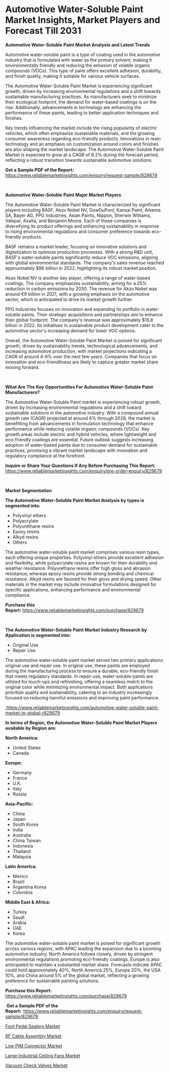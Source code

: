 <p><h1>Automotive Water-Soluble Paint Market Insights, Market Players and Forecast Till 2031</h1></p><p><strong>Automotive Water-Soluble Paint Market Analysis and Latest Trends</strong></p>
<p><p>Automotive water-soluble paint is a type of coating used in the automotive industry that is formulated with water as the primary solvent, making it environmentally friendly and reducing the emission of volatile organic compounds (VOCs). This type of paint offers excellent adhesion, durability, and finish quality, making it suitable for various vehicle surfaces.</p><p>The Automotive Water-Soluble Paint Market is experiencing significant growth, driven by increasing environmental regulations and a shift towards sustainable manufacturing practices. As manufacturers seek to minimize their ecological footprint, the demand for water-based coatings is on the rise. Additionally, advancements in technology are enhancing the performance of these paints, leading to better application techniques and finishes.</p><p>Key trends influencing the market include the rising popularity of electric vehicles, which often emphasize sustainable materials, and the growing consumer awareness regarding eco-friendly products. Innovations in resin technology and an emphasis on customization around colors and finishes are also shaping the market landscape. The Automotive Water-Soluble Paint Market is expected to grow at a CAGR of 8.2% during the forecast period, reflecting a robust transition towards sustainable automotive solutions.</p></p>
<p><strong>Get a Sample PDF of the Report:&nbsp;</strong> <a href="https://www.reliablemarketinsights.com/enquiry/request-sample/829679?utm_campaign=1338&utm_medium=2&utm_source=Github&utm_content=ia&utm_term=08102024&utm_id=automotive-water-soluble-paint">https://www.reliablemarketinsights.com/enquiry/request-sample/829679</a></p>
<p>&nbsp;</p>
<p><strong>Automotive Water-Soluble Paint Major Market Players</strong></p>
<p><p>The Automotive Water-Soluble Paint Market is characterized by significant players including BASF, Akzo Nobel NV, DowDuPont, Kansai Paint, Arkema SA, Bayer AG, PPG Industries, Asian Paints, Nippon, Sherwin Williams, Valspar, Axalta, and Benjamin Moore. Each of these companies is diversifying its product offerings and enhancing sustainability in response to rising environmental regulations and consumer preference towards eco-friendly products.</p><p>BASF remains a market leader, focusing on innovative solutions and digitalization to optimize production processes. With a strong R&D unit, BASF's water-soluble paints significantly reduce VOC emissions, aligning with global environmental standards. The company's sales revenue reached approximately $86 billion in 2022, highlighting its robust market position.</p><p>Akzo Nobel NV is another key player, offering a range of water-based coatings. The company emphasizes sustainability, aiming for a 25% reduction in carbon emissions by 2030. The revenue for Akzo Nobel was around €9 billion in 2021, with a growing emphasis on the automotive sector, which is anticipated to drive its market growth further.</p><p>PPG Industries focuses on innovation and expanding its portfolio in water-soluble paints. Their strategic acquisitions and partnerships aim to enhance their global footprint. The company's revenue was approximately $16.8 billion in 2022. Its initiatives in sustainable product development cater to the automotive sector's increasing demand for lower VOC options.</p><p>Overall, the Automotive Water-Soluble Paint Market is poised for significant growth, driven by sustainability trends, technological advancements, and increasing automotive production, with market projections indicating a CAGR of around 4-6% over the next few years. Companies that focus on innovation and eco-friendliness are likely to capture greater market share moving forward.</p></p>
<p>&nbsp;</p>
<p><strong>What Are The Key Opportunities For Automotive Water-Soluble Paint Manufacturers?</strong></p>
<p><p>The Automotive Water-Soluble Paint market is experiencing robust growth, driven by increasing environmental regulations and a shift toward sustainable solutions in the automotive industry. With a compound annual growth rate (CAGR) projected at around 6% through 2028, the market is benefitting from advancements in formulation technology that enhance performance while reducing volatile organic compounds (VOCs). Key growth areas include electric and hybrid vehicles, where lightweight and eco-friendly coatings are essential. Future outlook suggests increasing adoption of water-based paints due to consumer demand for sustainable practices, promising a vibrant market landscape with innovation and regulatory compliance at the forefront.</p></p>
<p><strong>Inquire or Share Your Questions If Any Before Purchasing This Report:</strong> <a href="https://www.reliablemarketinsights.com/enquiry/pre-order-enquiry/829679?utm_campaign=1338&utm_medium=2&utm_source=Github&utm_content=ia&utm_term=08102024&utm_id=automotive-water-soluble-paint">https://www.reliablemarketinsights.com/enquiry/pre-order-enquiry/829679</a></p>
<p>&nbsp;</p>
<p><strong>Market Segmentation</strong></p>
<p><strong>The Automotive Water-Soluble Paint Market Analysis by types is segmented into:</strong></p>
<p><ul><li>Polyvinyl ethers</li><li>Polyacrylate</li><li>Polyurethane resins</li><li>Epoxy resins</li><li>Alkyd resins</li><li>Others</li></ul></p>
<p><p>The automotive water-soluble paint market comprises various resin types, each offering unique properties. Polyvinyl ethers provide excellent adhesion and flexibility, while polyacrylate resins are known for their durability and weather resistance. Polyurethane resins offer high gloss and abrasion resistance, whereas epoxy resins provide strong bonding and chemical resistance. Alkyd resins are favored for their gloss and drying speed. Other materials in the market may include innovative formulations designed for specific applications, enhancing performance and environmental compliance.</p></p>
<p><strong>Purchase this Report:&nbsp;</strong><a href="https://www.reliablemarketinsights.com/purchase/829679?utm_campaign=1338&utm_medium=2&utm_source=Github&utm_content=ia&utm_term=08102024&utm_id=automotive-water-soluble-paint">https://www.reliablemarketinsights.com/purchase/829679</a></p>
<p>&nbsp;</p>
<p><strong>The Automotive Water-Soluble Paint Market Industry Research by Application is segmented into:</strong></p>
<p><ul><li>Original Use</li><li>Repair Use</li></ul></p>
<p><p>The automotive water-soluble paint market serves two primary applications: original use and repair use. In original use, these paints are employed during the manufacturing process to ensure a durable, eco-friendly finish that meets regulatory standards. In repair use, water-soluble paints are utilized for touch-ups and refinishing, offering a seamless match to the original color while minimizing environmental impact. Both applications prioritize quality and sustainability, catering to an industry increasingly focused on reducing harmful emissions and improving paint performance.</p></p>
<p><a href="https://www.reliablemarketinsights.com/automotive-water-soluble-paint-market-in-global-r829679?utm_campaign=1338&utm_medium=2&utm_source=Github&utm_content=ia&utm_term=08102024&utm_id=automotive-water-soluble-paint">&nbsp;https://www.reliablemarketinsights.com/automotive-water-soluble-paint-market-in-global-r829679</a></p>
<p><strong>In terms of Region, the Automotive Water-Soluble Paint Market Players available by Region are:</strong></p>
<p>
    <p> <strong> North America: </strong>
        <ul>
            <li>United States</li>
            <li>Canada</li>
        </ul>
        </p> 
    <p> <strong> Europe: </strong>
        <ul>
            <li>Germany</li>
            <li>France</li>
            <li>U.K.</li>
            <li>Italy</li>
            <li>Russia</li>
        </ul>
        </p> 
    <p> <strong> Asia-Pacific: </strong>
        <ul>
            <li>China</li>
            <li>Japan</li>
            <li>South Korea</li>
            <li>India</li>
            <li>Australia</li>
            <li>China Taiwan</li>
            <li>Indonesia</li>
            <li>Thailand</li>
            <li>Malaysia</li>
        </ul>
        </p> 
    <p> <strong> Latin America: </strong>
        <ul>
            <li>Mexico</li>
            <li>Brazil</li>
            <li>Argentina Korea</li>
            <li>Colombia</li>
        </ul>
        </p> 
    <p> <strong> Middle East & Africa: </strong>
        <ul>
            <li>Turkey</li>
            <li>Saudi</li>
            <li>Arabia</li>
            <li>UAE</li>
            <li>Korea</li>
        </ul>
    </p>
    </p>
<p><p>The automotive water-soluble paint market is poised for significant growth across various regions, with APAC leading the expansion due to a booming automotive industry. North America follows closely, driven by stringent environmental regulations promoting eco-friendly coatings. Europe is also anticipated to maintain a substantial market share. Forecasts indicate APAC could hold approximately 40%, North America 25%, Europe 20%, the USA 10%, and China around 5% of the global market, reflecting a growing preference for sustainable painting solutions.</p></p>
<p><strong>Purchase this Report: </strong><a href="https://www.reliablemarketinsights.com/purchase/829679?utm_campaign=1338&utm_medium=2&utm_source=Github&utm_content=ia&utm_term=08102024&utm_id=automotive-water-soluble-paint">https://www.reliablemarketinsights.com/purchase/829679</a></p>
<p>&nbsp;<strong>Get a Sample PDF of the Report:&nbsp;&nbsp;</strong><a href="https://www.reliablemarketinsights.com/enquiry/request-sample/829679?utm_campaign=1338&utm_medium=2&utm_source=Github&utm_content=ia&utm_term=08102024&utm_id=automotive-water-soluble-paint">https://www.reliablemarketinsights.com/enquiry/request-sample/829679</a></p>
<p><strong></strong></p>
<p><p><a href="https://www.linkedin.com/pulse/sustainability-trends-foot-pedal-sealers-industry-market-implications-skoxf?utm_campaign=1338&utm_medium=2&utm_source=Github&utm_content=ia&utm_term=08102024&utm_id=automotive-water-soluble-paint">Foot Pedal Sealers Market</a></p><p><a href="https://www.linkedin.com/pulse/exploring-rf-cable-assembly-market-dynamics-revenue-analysis-chw3f?utm_campaign=1338&utm_medium=2&utm_source=Github&utm_content=ia&utm_term=08102024&utm_id=automotive-water-soluble-paint">RF Cable Assembly Market</a></p><p><a href="https://www.linkedin.com/pulse/low-pim-connector-market-size-growth-trends-statistics-forecasts-eyvge?utm_campaign=1338&utm_medium=2&utm_source=Github&utm_content=ia&utm_term=08102024&utm_id=automotive-water-soluble-paint">Low PIM Connector Market</a></p><p><a href="https://www.linkedin.com/pulse/large-industrial-ceiling-fans-market-investigation-industry-swuff?utm_campaign=1338&utm_medium=2&utm_source=Github&utm_content=ia&utm_term=08102024&utm_id=automotive-water-soluble-paint">Large Industrial Ceiling Fans Market</a></p><p><a href="https://www.linkedin.com/pulse/unveiling-market-trends-global-vacuum-check-valves-growth-nds1f?utm_campaign=1338&utm_medium=2&utm_source=Github&utm_content=ia&utm_term=08102024&utm_id=automotive-water-soluble-paint">Vacuum Check Valves Market</a></p></p>